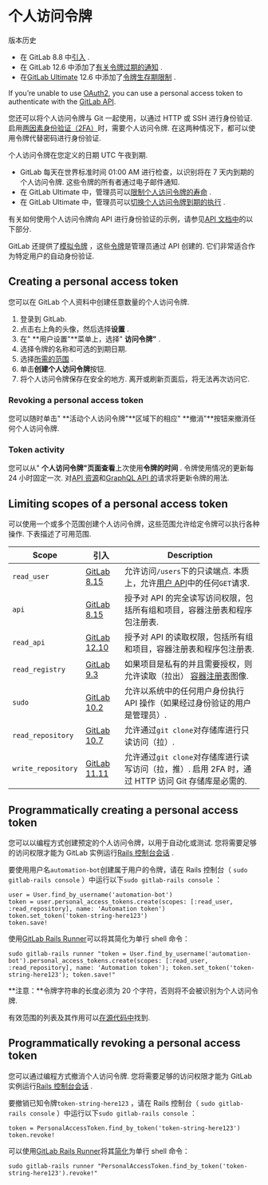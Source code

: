 # 个人访问令牌[](#个人访问令牌 "Permalink")

版本历史

*   在 GitLab 8.8 中[引入](https://gitlab.com/gitlab-org/gitlab-foss/-/merge_requests/3749) .
*   在 GitLab 12.6 中添加了[有关令牌过期的通知](https://gitlab.com/gitlab-org/gitlab/-/issues/3649) .
*   在[GitLab Ultimate](https://about.gitlab.com/pricing/) 12.6 中添加了[令牌生存期限制](https://gitlab.com/gitlab-org/gitlab/-/issues/3649) .

If you’re unable to use [OAuth2](../../api/oauth2.html), you can use a personal access token to authenticate with the [GitLab API](../../api/README.html#personalproject-access-tokens).

您还可以将个人访问令牌与 Git 一起使用，以通过 HTTP 或 SSH 进行身份验证. 启用[两因素身份验证（2FA）](../account/two_factor_authentication.html)时，需要个人访问令牌. 在这两种情况下，都可以使用令牌代替密码进行身份验证.

个人访问令牌在您定义的日期 UTC 午夜到期.

*   GitLab 每天在世界标准时间 01:00 AM 进行检查，以识别将在 7 天内到期的个人访问令牌. 这些令牌的所有者通过电子邮件通知.
*   在 GitLab Ultimate 中，管理员可以[限制个人访问令牌的寿命](../admin_area/settings/account_and_limit_settings.html#limiting-lifetime-of-personal-access-tokens-ultimate-only) .
*   在 GitLab Ultimate 中，管理员可以[切换个人访问令牌到期的执行](../admin_area/settings/account_and_limit_settings.html#optional-enforcement-of-personal-access-token-expiry-ultimate-only) .

有关如何使用个人访问令牌向 API 进行身份验证的示例，请参见[API 文档中](../../api/README.html#personalproject-access-tokens)的以下部分.

GitLab 还提供了[模拟令牌](../../api/README.html#impersonation-tokens) ，这些[令牌](../../api/README.html#impersonation-tokens)是管理员通过 API 创建的. 它们非常适合作为特定用户的自动身份验证.

## Creating a personal access token[](#creating-a-personal-access-token "Permalink")

您可以在 GitLab 个人资料中创建任意数量的个人访问令牌.

1.  登录到 GitLab.
2.  点击右上角的头像，然后选择**设置** .
3.  在" **用户设置"**菜单上，选择" **访问令牌"** .
4.  选择令牌的名称和可选的到期日期.
5.  选择[所需的范围](#limiting-scopes-of-a-personal-access-token) .
6.  单击**创建个人访问令牌**按钮.
7.  将个人访问令牌保存在安全的地方. 离开或刷新页面后，将无法再次访问它.

### Revoking a personal access token[](#revoking-a-personal-access-token "Permalink")

您可以随时单击" **活动个人访问令牌"**区域下的相应" **撤消"**按钮来撤消任何个人访问令牌.

### Token activity[](#token-activity "Permalink")

您可以从" **个人访问令牌"**页面**查看**上次使用**令牌的时间** . 令牌使用情况的更新每 24 小时固定一次. 对[API 资源](../../api/api_resources.html)和[GraphQL API 的](../../api/graphql/index.html)请求将更新令牌的用法.

## Limiting scopes of a personal access token[](#limiting-scopes-of-a-personal-access-token "Permalink")

可以使用一个或多个范围创建个人访问令牌，这些范围允许给定令牌可以执行各种操作. 下表描述了可用范围.

| Scope | 引入 | Description |
| --- | --- | --- |
| `read_user` | [GitLab 8.15](https://gitlab.com/gitlab-org/gitlab-foss/-/merge_requests/5951) | 允许访问`/users`下的只读端点. 本质上，允许[用户 API](../../api/users.html)中的任何`GET`请求. |
| `api` | [GitLab 8.15](https://gitlab.com/gitlab-org/gitlab-foss/-/merge_requests/5951) | 授予对 API 的完全读写访问权限，包括所有组和项目，容器注册表和程序包注册表. |
| `read_api` | [GitLab 12.10](https://gitlab.com/gitlab-org/gitlab/-/merge_requests/28944) | 授予对 API 的读取权限，包括所有组和项目，容器注册表和程序包注册表. |
| `read_registry` | [GitLab 9.3](https://gitlab.com/gitlab-org/gitlab-foss/-/merge_requests/11845) | 如果项目是私有的并且需要授权，则允许读取（拉出） [容器注册表](../packages/container_registry/index.html)图像. |
| `sudo` | [GitLab 10.2](https://gitlab.com/gitlab-org/gitlab-foss/-/merge_requests/14838) | 允许以系统中的任何用户身份执行 API 操作（如果经过身份验证的用户是管理员）. |
| `read_repository` | [GitLab 10.7](https://gitlab.com/gitlab-org/gitlab-foss/-/merge_requests/17894) | 允许通过`git clone`对存储库进行只读访问（拉）. |
| `write_repository` | [GitLab 11.11](https://gitlab.com/gitlab-org/gitlab-foss/-/merge_requests/26021) | 允许通过`git clone`对存储库进行读写访问（拉，推）. 启用 2FA 时，通过 HTTP 访问 Git 存储库是必需的. |

## Programmatically creating a personal access token[](#programmatically-creating-a-personal-access-token "Permalink")

您可以以编程方式创建预定的个人访问令牌，以用于自动化或测试. 您将需要足够的访问权限才能为 GitLab 实例运行[Rails 控制台会话](../../administration/troubleshooting/debug.html#starting-a-rails-console-session) .

要使用用户名`automation-bot`创建属于用户的令牌，请在 Rails 控制台（ `sudo gitlab-rails console` ）中运行以下`sudo gitlab-rails console` ：

```
user = User.find_by_username('automation-bot')
token = user.personal_access_tokens.create(scopes: [:read_user, :read_repository], name: 'Automation token')
token.set_token('token-string-here123')
token.save! 
```

使用[GitLab Rails Runner](../../administration/troubleshooting/debug.html#using-the-rails-runner)可以将其简化为单行 shell 命令：

```
sudo gitlab-rails runner "token = User.find_by_username('automation-bot').personal_access_tokens.create(scopes: [:read_user, :read_repository], name: 'Automation token'); token.set_token('token-string-here123'); token.save!" 
```

**注意：**令牌字符串的长度必须为 20 个字符，否则将不会被识别为个人访问令牌.

有效范围的列表及其作用可以[在源代码中](https://gitlab.com/gitlab-org/gitlab/-/blob/master/lib/gitlab/auth.rb)找到.

## Programmatically revoking a personal access token[](#programmatically-revoking-a-personal-access-token "Permalink")

您可以通过编程方式撤消个人访问令牌. 您将需要足够的访问权限才能为 GitLab 实例运行[Rails 控制台会话](../../administration/troubleshooting/debug.html#starting-a-rails-console-session) .

要撤销已知令牌`token-string-here123` ，请在 Rails 控制台（ `sudo gitlab-rails console` ）中运行以下`sudo gitlab-rails console` ：

```
token = PersonalAccessToken.find_by_token('token-string-here123')
token.revoke! 
```

可以使用[GitLab Rails Runner](../../administration/troubleshooting/debug.html#using-the-rails-runner)将其[简化](../../administration/troubleshooting/debug.html#using-the-rails-runner)为单行 shell 命令：

```
sudo gitlab-rails runner "PersonalAccessToken.find_by_token('token-string-here123').revoke!" 
```